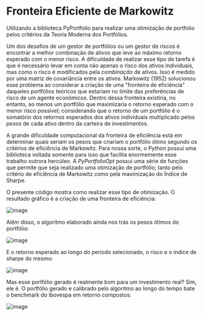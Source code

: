 # Fronteira Eficiente de Markowitz
Utilizando a biblioteca PyPortfolio para realizar uma otimização de portfolio pelos critérios da Teoria Moderna dos Portfólios.

Um dos desafios de um gestor de portfólios ou um gestor de riscos é encontrar a melhor combinação de ativos que leve ao máximo retorno esperado com o menor risco. A dificuldade de realizar esse tipo de tarefa é que é necessário levar em conta não apenas o risco dos ativos individuais, mas como o risco é modificados pela _combinação_ de ativos. Isso é medido por uma matriz de covariância entre os ativos. Markowitz (1952) solucionou esse problema ao considerar a criação de uma "fronteira de eficiência" daqueles portfólios teóricos que estariam no limite das preferências de risco de um agente econômicos. Dentro dessa fronteira existiria, no entanto, ao menos um portfólio que maximizaria o retorno esperado com o menor risco possível; considerando que o retorno de um portfólio é o somatório dos retornos esperados dos ativos individuais multiplicado pelos _pesos_ de cada ativo dentro da carteira de investimentos. 

A grande dificuldade computacional da fronteira de eficiência está em determinar quais seriam os pesos que criariam o portfólio ótimo segundo os critérios de eficiência de Markowitz. Para nossa sorte, o Python possui uma biblioteca voltada somente para isso que facilita enormemente esse trabalho outrora hercúleo. A *PyPortfolioOpt* possui uma série de funções que permite que seja realizado uma otimização de portfólio; tanto pelo critério de eficiência de Markowitz como pela maximização do Índice de Sharpe. 

O presente código mostra como realizar esse tipo de otimização. O resultado gráfico é a criação de uma fronteira de eficiência:

![image](https://github.com/Sav-Coelho/Fronteira-Eficiente-de-Markowitz/assets/116724820/f6950676-788f-4f4c-a43d-a89f8e581ee2)

Além disso, o algoritmo elaborado ainda nos trás os pesos ótimos do portfólio:

![image](https://github.com/Sav-Coelho/Fronteira-Eficiente-de-Markowitz/assets/116724820/23dfdd8b-1289-44fa-b603-a8213f3f4a3c)

E o retorno esperado ao longo do período selecionado, o risco e o índice de sharpe do mesmo:

![image](https://github.com/Sav-Coelho/Fronteira-Eficiente-de-Markowitz/assets/116724820/1a62af66-2c98-47a6-9c08-cd227156b288)

Mas esse portfólio gerado é realmente bom para um investimento real? Sim, ele é. O portfólio gerado e calibrado pelo algoritmo ao longo do tempo bate o benchmark do Ibovespa em retorno compostos:

![image](https://github.com/Sav-Coelho/Fronteira-Eficiente-de-Markowitz/assets/116724820/dd63dda5-91ed-4f2f-af93-c1e268ae2f69)



 
